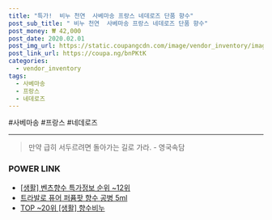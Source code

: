 ```yaml
--- 
title: "특가!  비누 천연  사베마송 프랑스 네데로즈 단품 향수" 
post_sub_title: " 비누 천연  사베마송 프랑스 네데로즈 단품 향수" 
post_money: ₩ 42,000 
post_date: 2020.02.01 
post_img_url: https://static.coupangcdn.com/image/vendor_inventory/images/2017/06/15/10/1/ee5c605f-f166-4ff3-8603-c5e0c6a78341.jpg 
post_link_url: https://coupa.ng/bnPKtK 
categories: 
  - vendor_inventory 
tags: 
  - 사베마송 
  - 프랑스 
  - 네데로즈 
--- 
```

  #사베마송 #프랑스 #네데로즈 
<hr> 

> 만약 급히 서두르려면 돌아가는 길로 가라. - 영국속담 


### POWER LINK

* <a href="https://blog.naver.com/sakai111/221780797900" target="_blank"> [생활] 벤츠향수 특가정보 순위 ~12위</a>
* <a href="https://blog.naver.com/fasyy4321/221789207364" target="_blank">트라발로 퓨어 퍼퓸팟 향수 공병 5ml</a>
* <a href="https://blog.naver.com/an0733/221792582612" target="_blank"> TOP ~20위 [생활] 향수비누</a>
